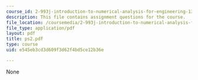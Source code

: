 ```yaml
---
course_id: 2-993j-introduction-to-numerical-analysis-for-engineering-13-002j-spring-2005
description: This file contains assignment questions for the course.
file_location: /coursemedia/2-993j-introduction-to-numerical-analysis-for-engineering-13-002j-spring-2005/e545eb3cd3d609f3d62f4bd5ce12b36e_ps2.pdf
file_type: application/pdf
layout: pdf
title: ps2.pdf
type: course
uid: e545eb3cd3d609f3d62f4bd5ce12b36e

---
```

None
